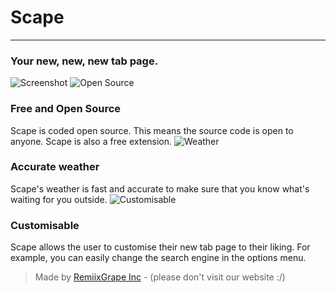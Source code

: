 # Scape
----
### Your new, new, new tab page.
![Screenshot](https://cdn.glitch.com/fbcc75ee-28e3-462b-9d78-8dd9e7264ccd%2FScreen%20Shot%202021-05-04%20at%208.11.41%20pm.png?v=1620123736902 "Scape")
![Open Source](https://cdn.glitch.com/2452dc77-30ce-45a9-94a1-598718986f62%2Fuser-2.svg?v=1619603670227 "Open Source")
### Free and Open Source
Scape is coded open source. This means the source code is open to anyone. Scape is also a free extension.
![Weather](https://cdn.glitch.com/2452dc77-30ce-45a9-94a1-598718986f62%2Fcloud.svg?v=1619605159769 "Weather")
### Accurate weather
Scape's weather is fast and accurate to make sure that you know what's waiting for you outside.
![Customisable](https://cdn.glitch.com/2452dc77-30ce-45a9-94a1-598718986f62%2Fedit-3-2.svg?v=1619604763356 "Customisable")
### Customisable
Scape allows the user to customise their new tab page to their liking. For example, you can easily change the search engine in the options menu.

> Made by [RemiixGrape Inc](https://rmxgrp.glitch.me) - (please don't visit our website :/)